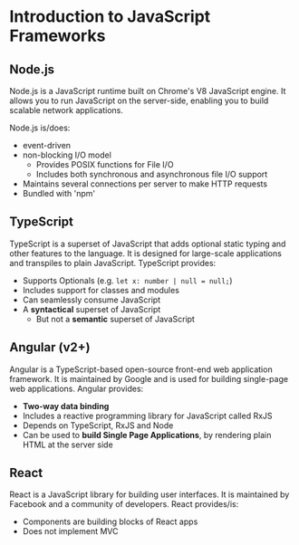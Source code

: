 # Introduction to JavaScript Frameworks

## Node.js
Node.js is a JavaScript runtime built on Chrome's V8 JavaScript engine. It allows you to run JavaScript on the server-side, enabling you to build scalable network applications. 

Node.js is/does:
- event-driven
- non-blocking I/O model 
  - Provides POSIX functions for File I/O
  - Includes both synchronous and asynchronous file I/O support
- Maintains several connections per server to make HTTP requests
- Bundled with 'npm'

## TypeScript
TypeScript is a superset of JavaScript that adds optional static typing and other features to the language. It is designed for large-scale applications and transpiles to plain JavaScript. TypeScript provides:

- Supports Optionals (e.g. `let x: number | null = null;`)
- Includes support for classes and modules
- Can seamlessly consume JavaScript
- A **syntactical** superset of JavaScript
  - But not a **semantic** superset of JavaScript

## Angular (v2+)
Angular is a TypeScript-based open-source front-end web application framework. It is maintained by Google and is used for building single-page web applications. Angular provides:

- **Two-way data binding**
- Includes a reactive programming library for JavaScript called RxJS
- Depends on TypeScript, RxJS and Node
- Can be used to **build Single Page Applications**, by rendering plain HTML at the server side

## React
React is a JavaScript library for building user interfaces. It is maintained by Facebook and a community of developers. React provides/is:

- Components are building blocks of React apps
- Does not implement MVC